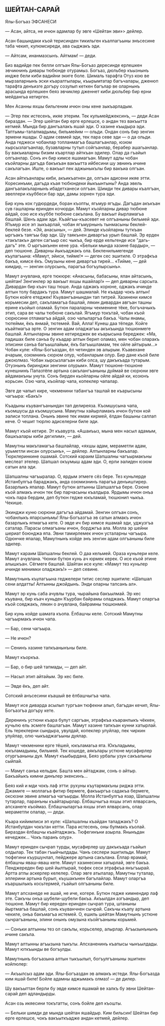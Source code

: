 ## ШЕЙТАН-САРАЙ

Ялы-Богъаз ЭФСАНЕСИ

— Асан, айтса, не ичюн адамлар бу эвге «Шейтан эви»> дейлер.

Асан башындаки къой терисинден тикильген къалпагъыны энъсесине таба чекип, кулюмсиреди, ава сыджакъ эди.

— Айтсам, инанмазсынъ.
Айтмам! — деди.

Биз вадийде пек белли олгъан Ялы-Богьаз дересинде ерлешкен эвчикнинъ дивары тюбюнде отурамыз.
Богъаз, дюльбер къызнынъ индже бели киби вадийни экиге боле.
Шималь тарафта Отуз кою ве мырзаларнынъ эски къаралтылары, къырымтатар багъчалары, дженюп тарафта денъизге догъру созулып кеткен багълар ве оларнынъ арасында ерлешкен беяз эвчиклер дженнет киби дюльбер бир ерни мейдангьа кетирген.

Мен Асанны яхшы бильгеним ичюн оны кене зыкъарладым.

— Эгер пек истесенъ, икяе этерим.
Тек кульмейджексинъ, — деди Асан бираздан. — Эгер шейтан бир ерге ерлешсе, о андан тез вакъытта кетмей.
Мында бир дангъалакъ яшай эди.
О хазине къыдыра эди.
Таптымы-тапалмадымы, бильмейим — ольди.
Ондан сонъ бир зенгин эрмени яшады.
О адам севмей эди, тек пара севе эди — о да ольди.
Анда геджеси чобанлар топланмагъа башлагъанлар, юзюм хырсызлагъанлар, бузавларны тутып сойгъанлар, берабер ашагьанлар.
Бу вакъиаларны бизим къартлар айткъан эдилер.
Олар да гъайып олгъанлар.
Сонъ ич бир кимсе яшамагъан.
Мамут адлы чобан къойларны дагъда бакъкъан вакъытта ийбесини шу эвнинъ ичине сакълагъан.
Иште, о вакъыт пек аджыныкълы бир вакъиа олгъан.

Асан айткъанлары киби, акъикъатнен де, олгъан адисени икяе этти.
Коресинъми, дагъда къая тюбюндеки йыкъынтыны?
Анда эвель дангъалакъларнынъ ибадетханеси олгъан.
Шимди тек дивары къалгъан, эвеллери къуббеси бар эди, дамы зорнен тура эди.

Бир кунь кок гудюрдеди, боран къопты, ягьмур ягъды.
Дагъдан акъкъан сув гашларны еринден кочюрди.
Мамут къойларны дивар тюбюне айдай, озю исе къуббе тюбюне сакълана.
Бу вакъыт йырламагьа башлай.
Шенъ адам эди.
Къайгъы-къасевет не олгъаныны бильмей эди.
Я1ъмур исе эп зыкъарлай, чобан ягъмурнынъ тынмасыны беклей-беклей безе.
«Эй, анасыны», — дей.
Элинде къойларны туткъан ыргъакъ таягъы бар эди.
Шу таякънен диваргъа урып башлай.
Эр ерден «такътакъ» деген сагъыр сес чыкъа, бир ерде кельгенде исе "дагь-дагъ" эте.
О ыргъакънен кене ура.
«Бельки мында хазине бардыр», — деп тюшюне.
Диварны йыкъаджакъ ола.
Бекленильмегенде къулагъына: «Мамут, эйиси, тийме!* — деген сес эшитиле.
О этрафкъа бакъа, кимсе ёкъ.
Омузыны кене диваргъа тирей...
«Тийме, — дей кимдир, — зенгин олурсынъ, парагъа богъулырсынъ».

Мамут ачувлана, ерге тюкюре: «Анасыны, бабасыны, ялан айтасынъ, шейтан!
Зенгинлер эр вакъыт яхшы яшайлар!» — деп диварны сарсыта.
Дивардан бир къач таш тюше.
Анда оджакъ корюне, оджакъ ичинде алтын толу бардакъ тура.
Мамут шашмалай.
Не къадар чокъ алтын!
Бутюн койге етеджек!
Къувангъанындан тап титрей.
Хазинени кимсе корьмесии деп, сакъламагъа башлай, лякин дивардан авгъан ташны ерине къойып оламай.
Бутюн параларны чекменине тёке, богъчачыкъ этип, сара ве чалы тюбюне сакълай.
Ягъмур токътай, чобан къой сюрюсини отламагъа айдай, озю чалыларгъа бакъа.
Чалы янамы, тютейми, ёкъ янмай, тютемей.
Вай, Алла!
Кунеш даа тёпеде.
Койге къайтмагъа эрте.
О зенгин адам оладжагъы акъкъында тюшюнмеге башлай.
Алтынларны эвине кетиреджек ве къарысына береджек: «Ма, падишах биле санъа бу къадар алтын берип оламаз, мен чобан оларакъ эписини санъа багъышлайым, ёкъ багъышламам, тек ойле айтырым...» Чобан куле: «Ялы-Богъаздан, ёл четинден эв алырым.
Къавехане ачарым, озюмнинъ сюрюм олур, чобанларым олур.
Бир дане къой биле джоюлмаз.
Чобан хырсызлагъан киби олса, шу дакъкъада тутарым.
Отузнынъ биринджи зенгини олурым».
Мамут тюшюне-тюшюне кунешнинъ Папазтёпе артына сакълангъаныны дуймай ве сюрюни эвге айдамакъны унута.
Сонъ бирден кьойларны ойле айдай ки, козюнъ корьсин.
Озю чапа, къойлар чапа, копеклер чапалар.

Эвге де чапып кире, чекменини табангъа ташлай ве къарысыны чагъыра: «Бакъ!»

Къадыны къувангъанындан тап делиреяза.
Къомшусына чапа, къомшусы да къомшусына.
Мамутны хайырламакъ ичюн бутюн кой эалиси топлана.
Онынъ эвине тек имам кирмей, ёлдан башыны саллап кече.
О чешит тюрлю адиселерни биле эди.

Мамут къой кетире.
Эт къавурта.
«Ашаиъыз, мына мен насыл адамым, башкъалары киби дегилим», — дей.

Мамутны макътамагъа башлайлар, «яхшы адам, мераметли адам, урьметли инсан олурсынъ», — дейлер.
Алтынларны бакъалар.
Тюрклеринкине ошамай.
Сотский караим Шапшалны чагъырмакъны меслеат этелер.
Шапшал окъумыш адам эди.
О, ерли эалиден юзюм сатын ала эди.

Шапшалны чагъыралар.
О, ярдым этмеге сёз бере.
Тез куньлерде Истанбулгъа бараджакъ, анда озюмизнинъ парагъа денъиштирер.
Базарлыкъ япалар.
Мамут бутюн алтынны Шапшалгъа бере.
Озюне къой алмакъ ичюн тек бир парчасыны къалдыра.
Ярдымы ичюн онъа чокъ пара бердим, деп бутюн гедже юкъламай, тюшюнип чыкъа.
Чекише.

Экинджи куню сюрюни дагъгъа айдамай.
Зенгин олгъан сонъ, чобанлыкъ япарсынъмы!
Ялы-Богъазгъа эв сатын алмакъ ичюн базарлыкъ япмагъа кете.
О эвде ич бир кимсе яшамай эди, уджузгъа саталар.
Парасы олмагъаны ичюн, борджгъа ала.
Молла эр шейни шериат боюнджа япа.
Эвни тамирлемек ичюн усталарны чагъыра.
Одюнчке япалар, Мамутнынъ койде энъ зенгин адам олгъаныны биле эдилер.

Мамут караим Шапшалны беклей.
О даа кельмей.
Ораза куньлери келе.
Мамут ачувлана.
Чюнки бутюн кунь ач юрмек керек.
О исе къой этине алышкъан.
Сёгмеге башлай.
Шайтан исе куле: «Мамут тез куньлер ичинде менимки оладжакъ!» — деп севине.

Мамутнынъ къулагъына геджелери титис сеслер эшитиле: «Шапшал сени алдатты!
Алтынны джойдынъ.
Энди оларны тапсанъ ал».

Мамут эр кунь саба ачувлы тура, чырайына бакъылмай.
Эр кес къувана, бир къач куньден Къурбан байрамы оладжакъ.
Мамут оларгъа къой сояджакъ, лякин о ачувлана, байрамны тюшюнмей.

Бир кунь койде шамата къопа.
Ёлбашчы келе.
Сотский Мамутны чагъырмакъ ичюн чапа.

— Бар, сени чагъыра.

— Не ичюн?

— Сенинъ хазине тапкъанынъны биле.

Мамут къоркъа.

— Бар, о бир шей тапмады, — деп айт.

— Насыл этип айтайым.
Эр кес биле.

— Эвде ёкъ, деп айт.

Сотский анъсесини къашый ве ёлбашчыгъа чапа.

Мамут исе диварда асылып тургъан тюфекни алып, багъдан кечип, Ялы-Богъазгъа догъру кете.

Деренинъ устюни къара булут саргъан, этрафкъа къаранлыкъ чёккен, кучьлю ель эсмеге башлагъан.
Мамут хазине тапкъан кунни хатырлай.
Ель тереклерни сындыра, увулдай, копеклер улуйлар, пек чиркин улуйлар, олю чыкъаджагъыны дуялар.

Мамут чекменини ерге тёшей, юкъламагьа ята.
Юкъладымы, юкъламадымы, бильмей.
Тек кошеде, аякълары устюне мусафирлер отургъаныны дуя.
Мамут къыбырдана, Беяз урбалы узун сакъалыны сыйпай.

— Мамут санъа кельдик.
Башта мен айтаджам, сонъ о айтыр.
Бакъайыкъ кимни динълер экенсинъ...

Беяз кий и мди чокъ лаф этти: рухуны къутармакъны риджа этти.
Джамиге — моллагьа фитир бермеге, факъыргъа садакъа бермеге, оксюзни эвине алмагъа чагъырды.
Молла Истанбулгъа язар, Шапшалны тутарлар, паранъны къайтарырлар.
Ёлбашчыгъа яхшы этип ялварсанъ, апсханеге къоймаз.
Ёлбашчыларгъа яхшы этип ялварсанъ, олар мераметли олалар, — деди.

Къара кийимлиси эп куле: «Шапшалны къайдан тападжакъ?
О Истанбулдан чокътан кетти.
Пара истесенъ, оны булмакъ къолай.
Бираздан ёлбашчы къайтаджакъ.
Тюфегинъни азырла.
Янынъдан кечеджек...
Чокъ паранъ олур».

Мамут еринден сычрап турды, мусафирлер шу дакъкъада гъайып олдылар.
Тек табан гъыйчылдады.
Чанъ сеслери эшитильди.
Мамут тюфегини къуршунлап, пейджере артына сакълана.
Ёллар ярамай, ёлбашчы яваш-яваш кете.
Мамут хазинесини хатырлай, эвге бакъа.
Пенджереден бир шей йылтырай, тюфек сеси этрафкъа янъгъырай.
Артта атлы аскерлер келелер.
Олар эвге атылалар, Мамутны туталар, эллерини артына бурып, къушакънен багълайлар.
Мамут оларгъа къаршылыкъ косьтермей, гъайып олгъаныны биле.

Мамут апсханеде не ашай, не иче, когере.
Бутюн гедже кимнендир лаф эте.
Сакъчы онъа шубели-шубели бакъа.
Акъылдан азгъандыр, деп тюшюне.
Мамут бир кереден еринден сычрап тура, штаныны йыртмагъа башлай, сонъ къуванчнен сычрай.
Сакъчы къапу артына чекиле, онъа бакъмагъа истемей.
О, ешиль шейтан Мамутнынъ устюне сычрагъаныны, элини онынъ омузына къойгъаныны корьмей.

— Сонъки алтынны тез ол сакълы, корьселер, алырлар.
Агъызынънынъ ичине сакъла.

Мамут алтынны агъызына тыкъты.
Апсханенинъ къапысы чынъылдады.
Мамут юткъынды ве богъулды.

Мамутнынъ богъазына алтын тыкъылып, богъулгъаныны эшиткен койлюлер:

— Акъылсыз адам эди.
Ялы-Богъаздан эв алмакъ истеди.
Ялы-Богъазда ким яшай биле!
Бойле адамны аджымакъ олмаз! — де дилер.

Шу вакъыттан берли бу эвде кимсе яшамай ве халкъ бу эвни Шейтан-сарай деп адландырды.

Асан озь икяесини токътатты, сонъ бойле деп къошты.

— Бельки шимди де мында шейтан яшайдыр.
Ким бильсин!
Шейтан бир ерге ерлешсе, чокъ вакъыткъадже андан кетмей, дейлер. 
